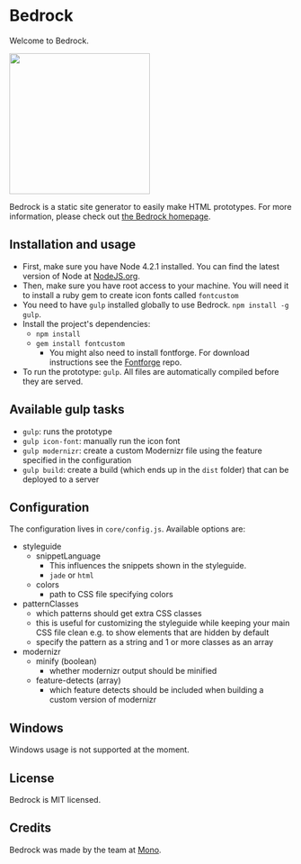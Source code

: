 # Bedrock

Welcome to Bedrock.

<img src="http://f.cl.ly/items/413y2M3N1w231a3o3X09/bedrock-icon.png" width="250">

Bedrock is a static site generator to easily make HTML prototypes. For more information, please check out <a href="http://bedrock.mono.company/">the Bedrock homepage</a>.

## Installation and usage

* First, make sure you have Node 4.2.1 installed. You can find the latest version of Node at <a href="https://nodejs.org/en/">NodeJS.org</a>.
* Then, make sure you have root access to your machine. You will need it to install a ruby gem to create icon fonts called `fontcustom`
* You need to have `gulp` installed globally to use Bedrock. `npm install -g gulp`.
* Install the project's dependencies:
  * `npm install`
  * `gem install fontcustom`
    * You might also need to install fontforge. For download instructions see the <a href="https://github.com/fontforge/fontforge">Fontforge</a> repo.
* To run the prototype: `gulp`. All files are automatically compiled before they are served.

## Available gulp tasks

* `gulp`: runs the prototype
* `gulp icon-font`: manually run the icon font
* `gulp modernizr`: create a custom Modernizr file using the feature specified in the configuration
* `gulp build`: create a build (which ends up in the `dist` folder) that can be deployed to a server

## Configuration

The configuration lives in `core/config.js`. Available options are:

* styleguide
  * snippetLanguage
    * This influences the snippets shown in the styleguide. 
    * `jade` or `html`
  * colors
    * path to CSS file specifying colors
* patternClasses
  * which patterns should get extra CSS classes
  * this is useful for customizing the styleguide while keeping your main CSS file clean e.g. to show elements that are hidden by default
  * specify the pattern as a string and 1 or more classes as an array
* modernizr
  * minify (boolean)
    * whether modernizr output should be minified 
  * feature-detects (array)
    * which feature detects should be included when building a custom version of modernizr

## Windows

Windows usage is not supported at the moment.

## License

Bedrock is MIT licensed.

## Credits

Bedrock was made by the team at <a href="http://mono.company">Mono</a>.
